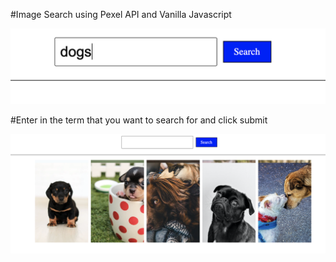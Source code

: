#Image Search using Pexel API and Vanilla Javascript

![App](./app.png)

#Enter in the term that you want to search for and click submit

![submitSearch](./submitSearch.png)